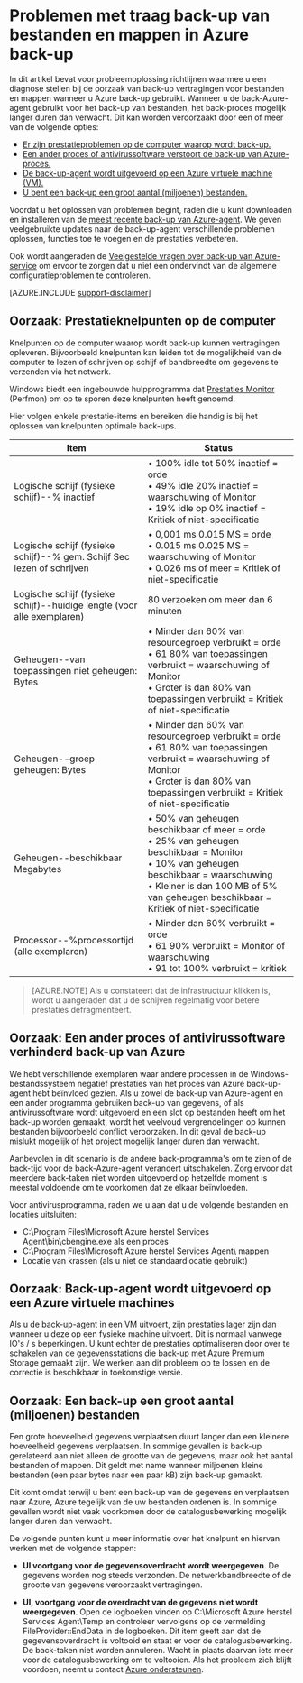 <properties
   pageTitle="Problemen met traag back-up van bestanden en mappen in Azure back-up | Microsoft Azure"
   description="Bevat voor probleemoplossing richtlijnen waarmee u een diagnose stellen bij de oorzaak van Azure back-up prestatieproblemen"
   services="backup"
   documentationCenter=""
   authors="genlin"
   manager="jimpark"
   editor=""/>

<tags
    ms.service="backup"
    ms.workload="storage-backup-recovery"
    ms.tgt_pltfrm="na"
    ms.devlang="na"
    ms.topic="article"
    ms.date="10/13/2016"
    ms.author="genli"/>

# <a name="troubleshoot-slow-backup-of-files-and-folders-in-azure-backup"></a>Problemen met traag back-up van bestanden en mappen in Azure back-up

In dit artikel bevat voor probleemoplossing richtlijnen waarmee u een diagnose stellen bij de oorzaak van back-up vertragingen voor bestanden en mappen wanneer u Azure back-up gebruikt. Wanneer u de back-Azure-agent gebruikt voor het back-up van bestanden, het back-proces mogelijk langer duren dan verwacht. Dit kan worden veroorzaakt door een of meer van de volgende opties:

-   [Er zijn prestatieproblemen op de computer waarop wordt back-up.](#cause1)
-   [Een ander proces of antivirussoftware verstoort de back-up van Azure-proces.](#cause2)
-   [De back-up-agent wordt uitgevoerd op een Azure virtuele machine (VM).](#cause3)  
-   [U bent een back-up een groot aantal (miljoenen) bestanden.](#cause4)

Voordat u het oplossen van problemen begint, raden die u kunt downloaden en installeren van de [meest recente back-up van Azure-agent](http://aka.ms/azurebackup_agent). We geven veelgebruikte updates naar de back-up-agent verschillende problemen oplossen, functies toe te voegen en de prestaties verbeteren.

Ook wordt aangeraden de [Veelgestelde vragen over back-up van Azure-service](backup-azure-backup-faq.md) om ervoor te zorgen dat u niet een ondervindt van de algemene configuratieproblemen te controleren.

[AZURE.INCLUDE [support-disclaimer](../../includes/support-disclaimer.md)]

<a id="cause1"></a>
## <a name="cause-performance-bottlenecks-on-the-computer"></a>Oorzaak: Prestatieknelpunten op de computer

Knelpunten op de computer waarop wordt back-up kunnen vertragingen opleveren. Bijvoorbeeld knelpunten kan leiden tot de mogelijkheid van de computer te lezen of schrijven op schijf of bandbreedte om gegevens te verzenden via het netwerk.

Windows biedt een ingebouwde hulpprogramma dat [Prestaties Monitor](https://technet.microsoft.com/magazine/2008.08.pulse.aspx) (Perfmon) om op te sporen deze knelpunten heeft genoemd.

Hier volgen enkele prestatie-items en bereiken die handig is bij het oplossen van knelpunten optimale back-ups.

| Item  | Status  |
|---|---|
|Logische schijf (fysieke schijf)--% inactief   | • 100% idle tot 50% inactief = orde</br>• 49% idle 20% inactief = waarschuwing of Monitor</br>• 19% idle op 0% inactief = Kritiek of niet-specificatie|
|  Logische schijf (fysieke schijf)--% gem. Schijf Sec lezen of schrijven |  • 0,001 ms 0.015 MS = orde</br>• 0.015 ms 0.025 MS = waarschuwing of Monitor</br>• 0.026 ms of meer = Kritiek of niet-specificatie|
|  Logische schijf (fysieke schijf)--huidige lengte (voor alle exemplaren) | 80 verzoeken om meer dan 6 minuten |
| Geheugen--van toepassingen niet geheugen: Bytes|• Minder dan 60% van resourcegroep verbruikt = orde<br>• 61 80% van toepassingen verbruikt = waarschuwing of Monitor</br>• Groter is dan 80% van toepassingen verbruikt = Kritiek of niet-specificatie|
| Geheugen--groep geheugen: Bytes |• Minder dan 60% van resourcegroep verbruikt = orde</br>• 61 80% van toepassingen verbruikt = waarschuwing of Monitor</br>• Groter is dan 80% van toepassingen verbruikt = Kritiek of niet-specificatie|
| Geheugen--beschikbaar Megabytes| • 50% van geheugen beschikbaar of meer = orde</br>• 25% van geheugen beschikbaar = Monitor</br>• 10% van geheugen beschikbaar = waarschuwing</br>• Kleiner is dan 100 MB of 5% van geheugen beschikbaar = Kritiek of niet-specificatie|
|Processor--\%processortijd (alle exemplaren)|• Minder dan 60% verbruikt = orde</br>• 61 90% verbruikt = Monitor of waarschuwing</br>• 91 tot 100% verbruikt = kritiek|


> [AZURE.NOTE] Als u constateert dat de infrastructuur klikken is, wordt u aangeraden dat u de schijven regelmatig voor betere prestaties defragmenteert.

<a id="cause2"></a>
## <a name="cause-another-process-or-antivirus-software-interfering-with-azure-backup"></a>Oorzaak: Een ander proces of antivirussoftware verhinderd back-up van Azure

We hebt verschillende exemplaren waar andere processen in de Windows-bestandssysteem negatief prestaties van het proces van Azure back-up-agent hebt beïnvloed gezien. Als u zowel de back-up van Azure-agent en een ander programma gebruiken back-up van gegevens, of als antivirussoftware wordt uitgevoerd en een slot op bestanden heeft om het back-up worden gemaakt, wordt het veelvoud vergrendelingen op kunnen bestanden bijvoorbeeld conflict veroorzaken. In dit geval de back-up mislukt mogelijk of het project mogelijk langer duren dan verwacht.

Aanbevolen in dit scenario is de andere back-programma's om te zien of de back-tijd voor de back-Azure-agent verandert uitschakelen. Zorg ervoor dat meerdere back-taken niet worden uitgevoerd op hetzelfde moment is meestal voldoende om te voorkomen dat ze elkaar beïnvloeden.

Voor antivirusprogramma, raden we u aan dat u de volgende bestanden en locaties uitsluiten:

- C:\Program Files\Microsoft Azure herstel Services Agent\bin\cbengine.exe als een proces
- C:\Program Files\Microsoft Azure herstel Services Agent\ mappen
- Locatie van krassen (als u niet de standaardlocatie gebruikt)

<a id="cause3"></a>
## <a name="cause-backup-agent-running-on-an-azure-virtual-machine"></a>Oorzaak: Back-up-agent wordt uitgevoerd op een Azure virtuele machines

Als u de back-up-agent in een VM uitvoert, zijn prestaties lager zijn dan wanneer u deze op een fysieke machine uitvoert. Dit is normaal vanwege IO's / s beperkingen.  U kunt echter de prestaties optimaliseren door over te schakelen van de gegevensstations die back-up met Azure Premium Storage gemaakt zijn. We werken aan dit probleem op te lossen en de correctie is beschikbaar in toekomstige versie.

<a id="cause4"></a>
## <a name="cause-backing-up-a-large-number-millions-of-files"></a>Oorzaak: Een back-up een groot aantal (miljoenen) bestanden

Een grote hoeveelheid gegevens verplaatsen duurt langer dan een kleinere hoeveelheid gegevens verplaatsen. In sommige gevallen is back-up gerelateerd aan niet alleen de grootte van de gegevens, maar ook het aantal bestanden of mappen. Dit geldt met name wanneer miljoenen kleine bestanden (een paar bytes naar een paar kB) zijn back-up gemaakt.

Dit komt omdat terwijl u bent een back-up van de gegevens en verplaatsen naar Azure, Azure tegelijk van de uw bestanden ordenen is. In sommige gevallen wordt niet vaak voorkomen door de catalogusbewerking mogelijk langer duren dan verwacht.

De volgende punten kunt u meer informatie over het knelpunt en hiervan werken met de volgende stappen:

- **UI voortgang voor de gegevensoverdracht wordt weergegeven**. De gegevens worden nog steeds verzonden. De netwerkbandbreedte of de grootte van gegevens veroorzaakt vertragingen.

- **UI, voortgang voor de overdracht van de gegevens niet wordt weergegeven**. Open de logboeken vinden op C:\Microsoft Azure herstel Services Agent\Temp en controleer vervolgens op de vermelding FileProvider::EndData in de logboeken. Dit item geeft aan dat de gegevensoverdracht is voltooid en staat er voor de catalogusbewerking. De back-taken niet worden annuleren. Wacht in plaats daarvan iets meer voor de catalogusbewerking om te voltooien. Als het probleem zich blijft voordoen, neemt u contact [Azure ondersteunen](https://portal.azure.com/#create/Microsoft.Support).
